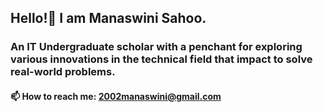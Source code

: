 ##                                            Hello!👋 I am Manaswini Sahoo.
### An IT Undergraduate scholar with a penchant for exploring various innovations in the technical field that impact to solve real-world problems.

#### 📫 How to reach me: 2002manaswini@gmail.com
####  

<!--
**2002Manaswini/2002Manaswini** is a ✨ _special_ ✨ repository because its `README.md` (this file) appears on your GitHub profile.

Here are some ideas to get you started:

- 💬 Ask me about I am an IT Undergraduate scholar with a penchant for exploring various innovations that are emerging in the technical field.
- 📫 How to reach me: https://www.instagram.com/roshni_47._/

-->
